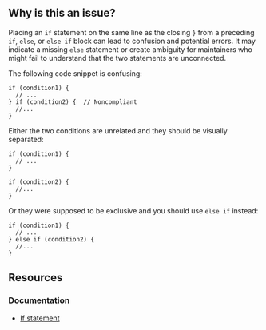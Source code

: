 ## Why is this an issue?
 
Placing an `if` statement on the same line as the closing `}` from a preceding `if`, `else`, or `else if` block can lead to confusion and potential errors. It may indicate a missing `else` statement or create ambiguity for maintainers who might fail to understand that the two statements are unconnected.
 
The following code snippet is confusing:

    if (condition1) {
      // ...
    } if (condition2) {  // Noncompliant
      //...
    }

Either the two conditions are unrelated and they should be visually separated:

    if (condition1) {
      // ...
    }
    
    if (condition2) {
      //...
    }

Or they were supposed to be exclusive and you should use `else if` instead:

    if (condition1) {
      // ...
    } else if (condition2) {
      //...
    }

## Resources
 
### Documentation
 
- [If statement](https://learn.microsoft.com/en-us/dotnet/csharp/language-reference/statements/selection-statements#the-if-statement)